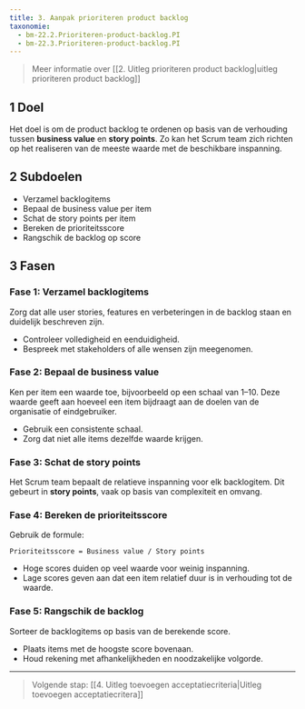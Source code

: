 ```yaml
---
title: 3. Aanpak prioriteren product backlog
taxonomie:
  - bm-22.2.Prioriteren-product-backlog.PI
  - bm-22.3.Prioriteren-product-backlog.PI
---
```


> Meer informatie over [[2. Uitleg prioriteren product backlog|uitleg prioriteren product backlog]]

## 1 Doel
Het doel is om de product backlog te ordenen op basis van de verhouding tussen **business value** en **story points**. Zo kan het Scrum team zich richten op het realiseren van de meeste waarde met de beschikbare inspanning.

## 2 Subdoelen
- Verzamel backlogitems
- Bepaal de business value per item
- Schat de story points per item
- Bereken de prioriteitsscore
- Rangschik de backlog op score

## 3 Fasen

### Fase 1: Verzamel backlogitems
Zorg dat alle user stories, features en verbeteringen in de backlog staan en duidelijk beschreven zijn.

- Controleer volledigheid en eenduidigheid.
- Bespreek met stakeholders of alle wensen zijn meegenomen.

### Fase 2: Bepaal de business value
Ken per item een waarde toe, bijvoorbeeld op een schaal van 1–10. Deze waarde geeft aan hoeveel een item bijdraagt aan de doelen van de organisatie of eindgebruiker.

- Gebruik een consistente schaal.
- Zorg dat niet alle items dezelfde waarde krijgen.

### Fase 3: Schat de story points
Het Scrum team bepaalt de relatieve inspanning voor elk backlogitem. Dit gebeurt in **story points**, vaak op basis van complexiteit en omvang.

### Fase 4: Bereken de prioriteitsscore
Gebruik de formule:

```
Prioriteitsscore = Business value / Story points
```

- Hoge scores duiden op veel waarde voor weinig inspanning.
- Lage scores geven aan dat een item relatief duur is in verhouding tot de waarde.

### Fase 5: Rangschik de backlog
Sorteer de backlogitems op basis van de berekende score.
- Plaats items met de hoogste score bovenaan.
- Houd rekening met afhankelijkheden en noodzakelijke volgorde.

---

> Volgende stap: [[4. Uitleg toevoegen acceptatiecriteria|Uitleg toevoegen acceptatiecritera]]
